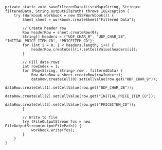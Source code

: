 
    private static void saveFilteredData(List<Map<String, String>> filteredData, String outputFilePath) throws IOException {
        try (Workbook workbook = new XSSFWorkbook()) {
            Sheet sheet = workbook.createSheet("Filtered Data");

            // Create header row
            Row headerRow = sheet.createRow(0);
            String[] headers = {"UDF_CHAR_9", "UDF_CHAR_28", "INITIAL_PRICE_ITEM_CD", "PRICEITEM_CD"};
            for (int i = 0; i < headers.length; i++) {
                headerRow.createCell(i).setCellValue(headers[i]);
            }

            // Fill data rows
            int rowIndex = 1;
            for (Map<String, String> row : filteredData) {
                Row dataRow = sheet.createRow(rowIndex++);
                dataRow.createCell(0).setCellValue(row.get("UDF_CHAR_9"));
                dataRow.createCell(1).setCellValue(row.get("UDF_CHAR_28"));
                dataRow.createCell(2).setCellValue(row.get("INITIAL_PRICE_ITEM_CD"));
                dataRow.createCell(3).setCellValue(row.get("PRICEITEM_CD"));
            }

            // Write to file
            try (FileOutputStream fos = new FileOutputStream(outputFilePath)) {
                workbook.write(fos);
            }
        }
    }

